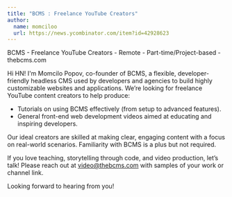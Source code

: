 ```yaml
---
title: "BCMS : Freelance YouTube Creators"
author:
  name: momciloo
  url: https://news.ycombinator.com/item?id=42928623
---
```

BCMS - Freelance YouTube Creators - Remote - Part-time&#x2F;Project-based - thebcms.com

Hi HN! I&#x27;m Momcilo Popov, co-founder of BCMS, a flexible, developer-friendly headless CMS used by developers and agencies to build highly customizable websites and applications. We’re looking for freelance YouTube content creators to help produce:

- Tutorials on using BCMS effectively (from setup to advanced features).
- General front-end web development videos aimed at educating and inspiring developers.

Our ideal creators are skilled at making clear, engaging content with a focus on real-world scenarios. Familiarity with BCMS is a plus but not required.

If you love teaching, storytelling through code, and video production, let’s talk! Please reach out at video@thebcms.com with samples of your work or channel link.

Looking forward to hearing from you!
<JobApplication />

